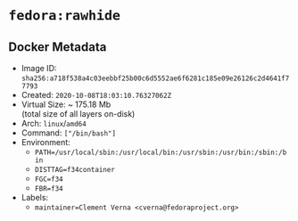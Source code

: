 # `fedora:rawhide`

## Docker Metadata

- Image ID: `sha256:a718f538a4c03eebbf25b00c6d5552ae6f6281c185e09e26126c2d4641f77793`
- Created: `2020-10-08T18:03:10.76327062Z`
- Virtual Size: ~ 175.18 Mb  
  (total size of all layers on-disk)
- Arch: `linux`/`amd64`
- Command: `["/bin/bash"]`
- Environment:
  - `PATH=/usr/local/sbin:/usr/local/bin:/usr/sbin:/usr/bin:/sbin:/bin`
  - `DISTTAG=f34container`
  - `FGC=f34`
  - `FBR=f34`
- Labels:
  - `maintainer=Clement Verna <cverna@fedoraproject.org>`
